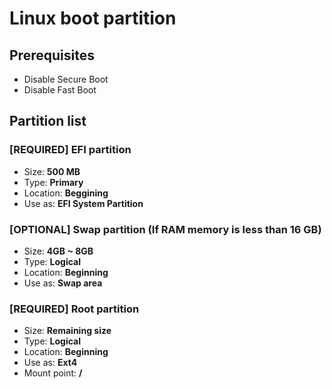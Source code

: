 # Linux boot partition

## Prerequisites

* Disable Secure Boot
* Disable Fast Boot

## Partition list

### [REQUIRED] EFI partition

* Size: **500 MB**
* Type: **Primary**
* Location: **Beggining**
* Use as: **EFI System Partition**

### [OPTIONAL] Swap partition (If RAM memory is less than 16 GB)

* Size: **4GB ~ 8GB**
* Type: **Logical**
* Location: **Beginning**
* Use as: **Swap area**

### [REQUIRED] Root partition

* Size: **Remaining size**
* Type: **Logical**
* Location: **Beginning**
* Use as: **Ext4**
* Mount point: **/**
